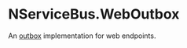 # NServiceBus.WebOutbox

An [outbox](https://docs.particular.net/nservicebus/outbox/) implementation for web endpoints.